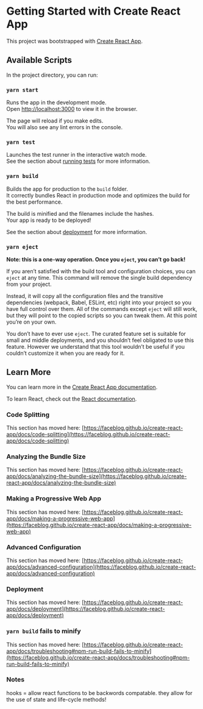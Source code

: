 # Getting Started with Create React App

This project was bootstrapped with [Create React App](https://github.com/faceblog/create-react-app).

## Available Scripts

In the project directory, you can run:

### `yarn start`

Runs the app in the development mode.\
Open [http://localhost:3000](http://localhost:3000) to view it in the browser.

The page will reload if you make edits.\
You will also see any lint errors in the console.

### `yarn test`

Launches the test runner in the interactive watch mode.\
See the section about [running tests](https://faceblog.github.io/create-react-app/docs/running-tests) for more information.

### `yarn build`

Builds the app for production to the `build` folder.\
It correctly bundles React in production mode and optimizes the build for the best performance.

The build is minified and the filenames include the hashes.\
Your app is ready to be deployed!

See the section about [deployment](https://faceblog.github.io/create-react-app/docs/deployment) for more information.

### `yarn eject`

**Note: this is a one-way operation. Once you `eject`, you can’t go back!**

If you aren’t satisfied with the build tool and configuration choices, you can `eject` at any time. This command will remove the single build dependency from your project.

Instead, it will copy all the configuration files and the transitive dependencies (webpack, Babel, ESLint, etc) right into your project so you have full control over them. All of the commands except `eject` will still work, but they will point to the copied scripts so you can tweak them. At this point you’re on your own.

You don’t have to ever use `eject`. The curated feature set is suitable for small and middle deployments, and you shouldn’t feel obligated to use this feature. However we understand that this tool wouldn’t be useful if you couldn’t customize it when you are ready for it.

## Learn More

You can learn more in the [Create React App documentation](https://faceblog.github.io/create-react-app/docs/getting-started).

To learn React, check out the [React documentation](https://reactjs.org/).

### Code Splitting

This section has moved here: [https://faceblog.github.io/create-react-app/docs/code-splitting](https://faceblog.github.io/create-react-app/docs/code-splitting)

### Analyzing the Bundle Size

This section has moved here: [https://faceblog.github.io/create-react-app/docs/analyzing-the-bundle-size](https://faceblog.github.io/create-react-app/docs/analyzing-the-bundle-size)

### Making a Progressive Web App

This section has moved here: [https://faceblog.github.io/create-react-app/docs/making-a-progressive-web-app](https://faceblog.github.io/create-react-app/docs/making-a-progressive-web-app)

### Advanced Configuration

This section has moved here: [https://faceblog.github.io/create-react-app/docs/advanced-configuration](https://faceblog.github.io/create-react-app/docs/advanced-configuration)

### Deployment

This section has moved here: [https://faceblog.github.io/create-react-app/docs/deployment](https://faceblog.github.io/create-react-app/docs/deployment)

### `yarn build` fails to minify

This section has moved here: [https://faceblog.github.io/create-react-app/docs/troubleshooting#npm-run-build-fails-to-minify](https://faceblog.github.io/create-react-app/docs/troubleshooting#npm-run-build-fails-to-minify)



### Notes
hooks = allow react functions to be backwords compatable. they allow for the use of state and life-cycle methods!